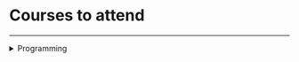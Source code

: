 
# Courses to attend

---

<details>
<summary>Programming</summary>
<br>
<details>
<summary>Sport Programming</summary>
<br>

[Основы теории графов](https://stepik.org/course/111246/)

[Быстрый старт в ИИ](https://stepik.org/course/80782/)
 
[Основы С/С++ для Спортивного Программирования](https://stepik.org/course/80538/)
 
[Быстрый старт в Спортивного Программирования](https://stepik.org/course/64454/)
 
[Быстрый старт в Спортивного Ппрограммирования ч.2](https://stepik.org/course/93079/)

</details>

---

<details><summary>
Math
</summary>

</details>
